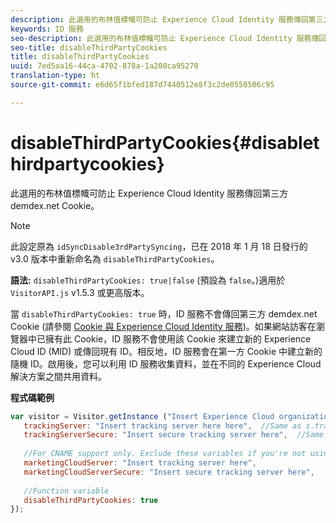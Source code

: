 ```yaml
---
description: 此選用的布林值標幟可防止 Experience Cloud Identity 服務傳回第三方 demdex.net Cookie。
keywords: ID 服務
seo-description: 此選用的布林值標幟可防止 Experience Cloud Identity 服務傳回第三方 demdex.net Cookie。
seo-title: disableThirdPartyCookies
title: disableThirdPartyCookies
uuid: 7ed5aa16-44ca-4702-878a-1a208ca95270
translation-type: ht
source-git-commit: e6d65f1bfed187d7440512e8f3c2de0550506c95

---
```



# disableThirdPartyCookies{#disablethirdpartycookies}

此選用的布林值標幟可防止 Experience Cloud Identity 服務傳回第三方 demdex.net Cookie。

>[!NOTE]
>
>此設定原為 `idSyncDisable3rdPartySyncing`，已在 2018 年 1 月 18 日發行的 v3.0 版本中重新命名為 `disableThirdPartyCookies`。

**語法:** `disableThirdPartyCookies: true|false` (預設為 `false`。)適用於 `VisitorAPI.js` v1.5.3 或更高版本。

當 `disableThirdPartyCookies: true` 時，ID 服務不會傳回第三方 demdex.net Cookie (請參閱 [Cookie 與 Experience Cloud Identity 服務](../../introduction/cookies.md))。如果網站訪客在瀏覽器中已擁有此 Cookie，ID 服務不會使用該 Cookie 來建立新的 Experience Cloud ID (MID) 或傳回現有 ID。相反地，ID 服務會在第一方 Cookie 中建立新的隨機 ID。啟用後，您可以利用 ID 服務收集資料，並在不同的 Experience Cloud 解決方案之間共用資料。

**程式碼範例**

```js
var visitor = Visitor.getInstance ("Insert Experience Cloud organization ID here",{ 
   trackingServer: "Insert tracking server here here",  //Same as s.trackingServer 
   trackingServerSecure: "Insert secure tracking server here",  //Same as s.trackingServerSecure 
 
   //For CNAME support only. Exclude these variables if you're not using CNAME 
   marketingCloudServer: "Insert tracking server here", 
   marketingCloudServerSecure: "Insert secure tracking server here", 
 
   //Function variable 
   disableThirdPartyCookies: true 
});
```

